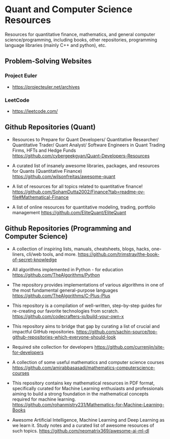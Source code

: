 # Quant and Computer Science Resources
Resources for quantitative finance, mathematics, and general computer science/programming, including books, other repositories, programming language libraries (mainly C++ and python), etc.

## Problem-Solving Websites
### Project Euler
- https://projecteuler.net/archives

### LeetCode
- https://leetcode.com/

## Github Repositories (Quant)
- Resources to Prepare for Quant Developers/ Quantitative Researcher/ Quantitative Trader/ Quant Analyst/ Software Engineers in Quant Trading Firms, HFTs and Hedge Funds 
https://github.com/cybergeekgyan/Quant-Developers-Resources

- A curated list of insanely awesome libraries, packages, and resources for Quants (Quantitative Finance) 
https://github.com/wilsonfreitas/awesome-quant

- A list of resources for all topics related to quantitative finance!
https://github.com/SohamDutta2002/Finance?tab=readme-ov-file#Mathematical-Finance

- A list of online resources for quantitative modeling, trading, portfolio management
https://github.com/EliteQuant/EliteQuant

## Github Repositories (Programming and Computer Science)
- A collection of inspiring lists, manuals, cheatsheets, blogs, hacks, one-liners, cli/web tools, and more.
https://github.com/trimstray/the-book-of-secret-knowledge

- All algorithms implemented in Python - for education
https://github.com/TheAlgorithms/Python

- The repository provides implementations of various algorithms in one of the most fundamental general-purpose languages
https://github.com/TheAlgorithms/C-Plus-Plus

- This repository is a compilation of well-written, step-by-step guides for re-creating our favorite technologies from scratch.
https://github.com/codecrafters-io/build-your-own-x

- This repository aims to bridge that gap by curating a list of crucial and impactful GitHub repositories.
https://github.com/sachin-source/top-github-repositories-which-everyone-should-look

- Required site collection for developers
https://github.com/currenjin/site-for-developers

- A collection of some useful mathematics and computer science courses
https://github.com/amirabbasasadi/mathematics-computerscience-courses

- This repository contains key mathematical resources in PDF format, specifically curated for Machine Learning enthusiasts and professionals aiming to build a strong foundation in the mathematical concepts required for machine learning.
https://github.com/rohanmistry231/Mathematics-for-Machine-Learning-Books

- Awesome Artificial Intelligence, Machine Learning and Deep Learning as we learn it. Study notes and a curated list of awesome resources of such topics.
https://github.com/neomatrix369/awesome-ai-ml-dl
